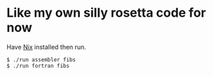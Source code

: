 # Like my own silly rosetta code for now

Have [Nix](https://nixos.org/nix) installed then run.

```
$ ./run assembler fibs
$ ./run fortran fibs
```
